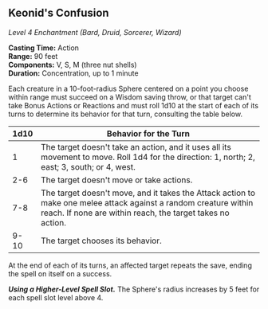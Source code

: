 ## Keonid's Confusion
*Level 4 Enchantment (Bard, Druid, Sorcerer, Wizard)*

**Casting Time:** Action  
**Range:** 90 feet  
**Components:** V, S, M (three nut shells)  
**Duration:** Concentration, up to 1 minute  

Each creature in a 10-foot-radius Sphere centered on a point you choose within range must succeed on a Wisdom saving throw, or that target can't take Bonus Actions or Reactions and must roll 1d10 at the start of each of its turns to determine its behavior for that turn, consulting the table below.  

| 1d10 | Behavior for the Turn |
|------|-----------------------|
| 1    | The target doesn't take an action, and it uses all its movement to move. Roll 1d4 for the direction: 1, north; 2, east; 3, south; or 4, west. |
| 2-6  | The target doesn't move or take actions. |
| 7-8  | The target doesn't move, and it takes the Attack action to make one melee attack against a random creature within reach. If none are within reach, the target takes no action. |
| 9-10 | The target chooses its behavior. |

At the end of each of its turns, an affected target repeats the save, ending the spell on itself on a success.  

***Using a Higher-Level Spell Slot.*** The Sphere's radius increases by 5 feet for each spell slot level above 4.